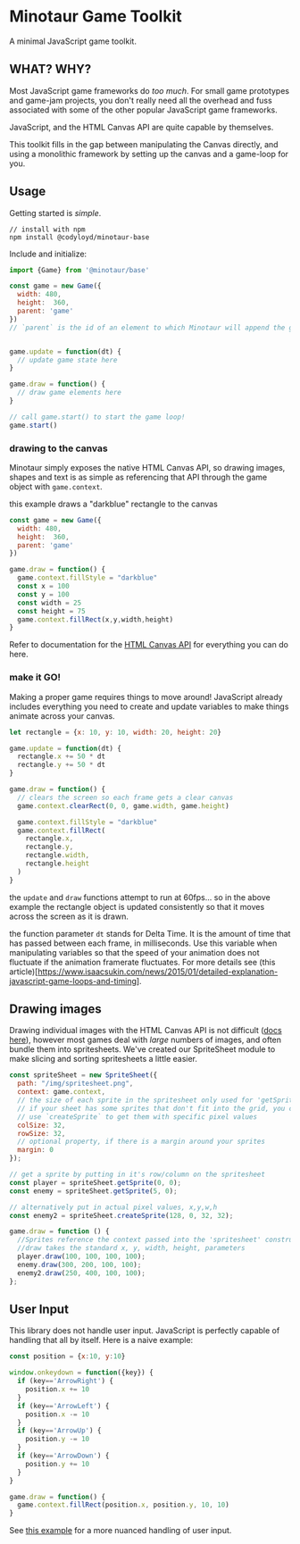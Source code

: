 # Minotaur Game Toolkit

A minimal JavaScript game toolkit.

## WHAT? WHY?

Most JavaScript game frameworks do _too much_.  For small game prototypes and game-jam projects, you don't really need all the overhead and fuss associated with some of the other popular JavaScript game frameworks.

JavaScript, and the HTML Canvas API are quite capable by themselves.

This toolkit fills in the gap between manipulating the Canvas directly, and using a monolithic framework by setting up the canvas and a game-loop for you.

## Usage

Getting started is _simple_.
```
// install with npm
npm install @codyloyd/minotaur-base
```

Include and initialize: 
```javascript
import {Game} from '@minotaur/base'

const game = new Game({
  width: 480,
  height:  360,
  parent: 'game'
})
// `parent` is the id of an element to which Minotaur will append the game-canvas


game.update = function(dt) {
  // update game state here
}

game.draw = function() {
  // draw game elements here
}

// call game.start() to start the game loop!
game.start()
```

### drawing to the canvas

Minotaur simply exposes the native HTML Canvas API, so drawing images, shapes and text is as simple as referencing that API through the game object with `game.context`.

this example draws a "darkblue" rectangle to the canvas
```javascript
const game = new Game({
  width: 480,
  height:  360,
  parent: 'game'
})

game.draw = function() {
  game.context.fillStyle = "darkblue"
  const x = 100
  const y = 100
  const width = 25
  const height = 75
  game.context.fillRect(x,y,width,height)
}
```

Refer to documentation for the [HTML Canvas API](https://developer.mozilla.org/en-US/docs/Web/API/CanvasRenderingContext2D) for everything you can do here. 

### make it GO!
Making a proper game requires things to move around! JavaScript already includes everything you need to create and update variables to make things animate across your canvas.
```javascript
let rectangle = {x: 10, y: 10, width: 20, height: 20}

game.update = function(dt) {
  rectangle.x += 50 * dt
  rectangle.y += 50 * dt
}

game.draw = function() {
  // clears the screen so each frame gets a clear canvas
  game.context.clearRect(0, 0, game.width, game.height)

  game.context.fillStyle = "darkblue"
  game.context.fillRect(
    rectangle.x,
    rectangle.y,
    rectangle.width,
    rectangle.height
  )
}
```
the `update` and `draw` functions attempt to run at 60fps... so in the above example the rectangle object is updated consistently so that it moves across the screen as it is drawn.

the function parameter `dt` stands for Delta Time. It is the amount of time that has passed between each frame, in milliseconds.  Use this variable when manipulating variables so that the speed of your animation does not fluctuate if the animation framerate fluctuates.  For more details see (this article)[https://www.isaacsukin.com/news/2015/01/detailed-explanation-javascript-game-loops-and-timing].

## Drawing images

Drawing individual images with the HTML Canvas API is not difficult ([docs here](https://developer.mozilla.org/en-US/docs/Web/API/CanvasRenderingContext2D/drawImage)), however most games deal with _large_ numbers of images, and often bundle them into spritesheets.  We've created our SpriteSheet module to make slicing and sorting spritesheets a little easier.

```javascript
const spriteSheet = new SpriteSheet({
  path: "/img/spritesheet.png",
  context: game.context,
  // the size of each sprite in the spritesheet only used for 'getSprite'
  // if your sheet has some sprites that don't fit into the grid, you can
  // use `createSprite` to get them with specific pixel values
  colSize: 32,
  rowSize: 32,
  // optional property, if there is a margin around your sprites
  margin: 0
});

// get a sprite by putting in it's row/column on the spritesheet
const player = spriteSheet.getSprite(0, 0);
const enemy = spriteSheet.getSprite(5, 0);

// alternatively put in actual pixel values, x,y,w,h
const enemy2 = spriteSheet.createSprite(128, 0, 32, 32);

game.draw = function () {
  //Sprites reference the context passed into the 'spritesheet' constructor
  //draw takes the standard x, y, width, height, parameters
  player.draw(100, 100, 100, 100);
  enemy.draw(300, 200, 100, 100);
  enemy2.draw(250, 400, 100, 100);
};
```

## User Input

This library does not handle user input.  JavaScript is perfectly capable of handling that all by itself.  Here is a naive example: 

```javascript
const position = {x:10, y:10}

window.onkeydown = function({key}) {
  if (key=='ArrowRight') {
    position.x += 10
  }
  if (key=='ArrowLeft') {
    position.x -= 10
  }
  if (key=='ArrowUp') {
    position.y -= 10
  }
  if (key=='ArrowDown') {
    position.y += 10
  }
}

game.draw = function() {
  game.context.fillRect(position.x, position.y, 10, 10)
}
```

See [this example](https://github.com/codyloyd/tiny-pong/blob/master/src/index.js#L15) for a more nuanced handling of user input.
